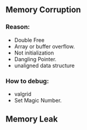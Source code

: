 ## Memory Corruption
### Reason:
- Double Free
- Array or buffer overflow.
- Not initialization
- Dangling Pointer.
- unaligned data structure

### How to debug:
 - valgrid
 - Set Magic Number.

## Memory Leak
